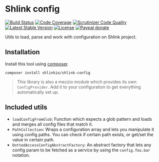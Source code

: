 # Shlink config

[![Build Status](https://img.shields.io/travis/shlinkio/shlink-config.svg?style=flat-square)](https://travis-ci.org/shlinkio/shlink-config)
[![Code Coverage](https://img.shields.io/scrutinizer/coverage/g/shlinkio/shlink-config.svg?style=flat-square)](https://scrutinizer-ci.com/g/shlinkio/shlink-config/?branch=main)
[![Scrutinizer Code Quality](https://img.shields.io/scrutinizer/g/shlinkio/shlink-config.svg?style=flat-square)](https://scrutinizer-ci.com/g/shlinkio/shlink-config/?branch=main)
[![Latest Stable Version](https://img.shields.io/github/release/shlinkio/shlink-config.svg?style=flat-square)](https://packagist.org/packages/shlinkio/shlink-config)
[![License](https://img.shields.io/github/license/shlinkio/shlink-config.svg?style=flat-square)](https://github.com/shlinkio/shlink-config/blob/main/LICENSE)
[![Paypal donate](https://img.shields.io/badge/Donate-paypal-blue.svg?style=flat-square&logo=paypal&colorA=aaaaaa)](https://slnk.to/donate)

Utils to load, parse and work with configuration on Shlink project.

## Installation

Install this tool using [composer](https://getcomposer.org/).

    composer install shlinkio/shlink-config

> This library is also a mezzio module which provides its own `ConfigProvider`. Add it to your configuration to get everything automatically set up.

## Included utils

* `loadConfigFromGlob`: Function which expects a glob pattern and loads and merges all config files that match it.
* `PathCollection`: Wraps a configuration array and lets you manipulate it using config paths. You can check if certain path exists, or get/set the value in certain path.
* `DottedAccessConfigAbstractFactory`: An abstract factory that lets any config param to be fetched as a service by using the `config.foo.bar` notation.
